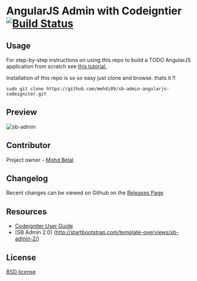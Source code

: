 # AngularJS Admin with Codeigntier [![Build Status](https://secure.travis-ci.org/yeoman/generator-angular.svg?branch=master)](http://travis-ci.org/yeoman/generator-angular)


## Usage

For step-by-step instructions on using this repo to build a TODO AngularJS application from scratch see [this tutorial.](http://youtube.com)


Installation of this repo is so so easy just clone and browse. thats it !!
```
sudo git clone https://github.com/mehdi89/sb-admin-angularjs-codeigniter.git
```

## Preview 

![sb-admin](http://startbootstrap.com/assets/img/templates/sb-admin-2.jpg)

## Contributor

Project owner - [Mohd Belal](https://github.com/mohdbred/)

## Changelog

Recent changes can be viewed on Github on the [Releases Page](https://github.com/mehdi89/sb-admin-angularjs-codeigniter/releases)

## Resources

-  [Codeigniter User Guide](http://www.codeigniter.com/docs)
-  [SB Admin 2.0] (http://startbootstrap.com/template-overviews/sb-admin-2/)

## License

[BSD license](http://opensource.org/licenses/bsd-license.php)
